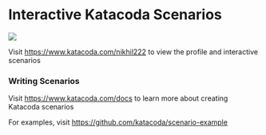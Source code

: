 # Interactive Katacoda Scenarios

[![](http://shields.katacoda.com/katacoda/nikhil222/count.svg)](https://www.katacoda.com/nikhil222 "Get your profile on Katacoda.com")

Visit https://www.katacoda.com/nikhil222 to view the profile and interactive scenarios

### Writing Scenarios
Visit https://www.katacoda.com/docs to learn more about creating Katacoda scenarios

For examples, visit https://github.com/katacoda/scenario-example
